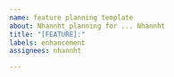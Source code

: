 ```yaml
---
name: feature planning template
about: Nhannht planning for ... Nhannht
title: "[FEATURE]:"
labels: enhancement
assignees: nhannht

---
```



